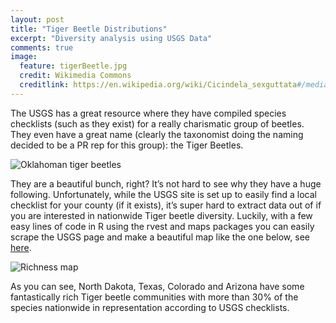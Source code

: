 ```yaml
---
layout: post
title: "Tiger Beetle Distributions"
excerpt: "Diversity analysis using USGS Data"
comments: true
image:
  feature: tigerBeetle.jpg
  credit: Wikimedia Commons
  creditlink: https://en.wikipedia.org/wiki/Cicindela_sexguttata#/media/File:Cicindela_sexguttata_-_six-spotted_tiger_beetle_-_desc-iridescent_in_sunlight_on_ground.jpg
---
```


The USGS has a great resource where they have compiled species checklists (such as they exist) for a really charismatic group of beetles. They even have a great name (clearly the taxonomist doing the naming decided to be a PR rep for this group): the Tiger Beetles.
 
![Oklahoman tiger beetles](//klevan.github.io/images/rfigs/tigerBeetles.png)

They are a beautiful bunch, right? It’s not hard to see why they have a huge following. Unfortunately, while the USGS site is set up to easily find a local checklist for your county (if it exists), it’s super hard to extract data out of if you are interested in nationwide Tiger beetle diversity. Luckily, with a few easy lines of code in R using the rvest and maps packages you can easily scrape the USGS page and make a beautiful map like the one below, see [here](https://github.com/klevan/tiger-beetles).

![Richness map](//klevan.github.io/images/rfigs/tigerBeetlesMap1.png) 

As you can see, North Dakota, Texas, Colorado and Arizona have some fantastically rich Tiger beetle communities with more than 30% of the species nationwide in representation according to USGS checklists.
